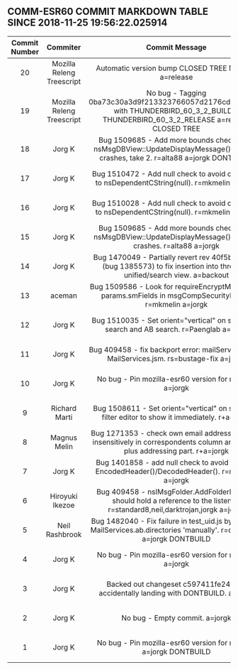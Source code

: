 ## COMM-ESR60 COMMIT MARKDOWN TABLE SINCE 2018-11-25 19:56:22.025914

| Commit Number | Commiter | Commit Message | Commit Url | Date | 
|:---:|:----:|:----------------------------------:|:------:|:----:| 
|20|Mozilla Releng Treescript |Automatic version bump CLOSED TREE NO BUG a=release|[URL](https://hg.mozilla.org/releases/comm-esr60/pushloghtml?changeset=fea596d791df)|2018-11-29 23:29:47
|19|Mozilla Releng Treescript |No bug - Tagging 0ba73c30a3d9f213323766057d2176cd253efdd3 with THUNDERBIRD_60_3_2_BUILD1, THUNDERBIRD_60_3_2_RELEASE a=release CLOSED TREE|[URL](https://hg.mozilla.org/releases/comm-esr60/pushloghtml?changeset=bd67cdfc2e40)|2018-11-29 23:29:46
|18|Jorg K |Bug 1509685 - Add more bounds checking in nsMsgDBView::UpdateDisplayMessage() to avoid crashes, take 2. r=alta88 a=jorgk DONTBUILD|[URL](https://hg.mozilla.org/releases/comm-esr60/pushloghtml?changeset=7a117f25d40e)|2018-11-28 20:48:00
|17|Jorg K |Bug 1510472 - Add null check to avoid crash due to nsDependentCString(null). r=mkmelin a=jorgk|[URL](https://hg.mozilla.org/releases/comm-esr60/pushloghtml?changeset=0ba73c30a3d9)|2018-11-28 09:14:26
|16|Jorg K |Bug 1510028 - Add null check to avoid crash due to nsDependentCString(null). r=mkmelin a=jorgk|[URL](https://hg.mozilla.org/releases/comm-esr60/pushloghtml?changeset=4f5ec4473e22)|2018-11-27 22:10:19
|15|Jorg K |Bug 1509685 - Add more bounds checking in nsMsgDBView::UpdateDisplayMessage() to avoid crashes. r=alta88 a=jorgk|[URL](https://hg.mozilla.org/releases/comm-esr60/pushloghtml?changeset=189364307b2e)|2018-11-27 20:11:03
|14|Jorg K |Bug 1470049 - Partially revert rev 40f5ba35583 (bug 1385573) to fix insertion into threaded unified/search view. a=backout|[URL](https://hg.mozilla.org/releases/comm-esr60/pushloghtml?changeset=9c373f4cbef7)|2018-11-28 09:06:46
|13|aceman |Bug 1509586 - Look for requireEncryptMessage in params.smFields in msgCompSecurityInfo.js. r=mkmelin a=jorgk|[URL](https://hg.mozilla.org/releases/comm-esr60/pushloghtml?changeset=cc3a5040f78d)|2018-11-25 10:55:00
|12|Jorg K |Bug 1510035 - Set orient="vertical" on splitter on search and AB search. r=Paenglab a=jorgk|[URL](https://hg.mozilla.org/releases/comm-esr60/pushloghtml?changeset=6f6c836a215c)|2018-11-26 22:47:22
|11|Jorg K |Bug 409458 - fix backport error: mailServices.js vs. MailServices.jsm. rs=bustage-fix a=jorgk|[URL](https://hg.mozilla.org/releases/comm-esr60/pushloghtml?changeset=ef701c1534bf)|2018-11-27 10:10:14
|10|Jorg K |No bug - Pin mozilla-esr60 version for release. a=jorgk|[URL](https://hg.mozilla.org/releases/comm-esr60/pushloghtml?changeset=607e71389128)|2018-08-15 21:36:04
|9|Richard Marti |Bug 1508611 - Set orient="vertical" on splitter in filter editor to show it immediately. r+a=jorgk|[URL](https://hg.mozilla.org/releases/comm-esr60/pushloghtml?changeset=f2bea6614d22)|2018-11-25 12:15:02
|8|Magnus Melin |Bug 1271353 - check own email addresses case-insensitively in correspondents column and ignore plus addressing part. r+a=jorgk|[URL](https://hg.mozilla.org/releases/comm-esr60/pushloghtml?changeset=949fc4394c9f)|2018-11-21 08:40:25
|7|Jorg K |Bug 1401858 - add null check to avoid crash in EncodedHeader()/DecodedHeader(). r=mkmelin a=jorgk|[URL](https://hg.mozilla.org/releases/comm-esr60/pushloghtml?changeset=879f355b920c)|2018-11-25 22:28:26
|6|Hiroyuki Ikezoe |Bug 409458 - nsIMsgFolder.AddFolderListener should hold a reference to the listener. r=standard8,neil,darktrojan,jorgk a=jorgk|[URL](https://hg.mozilla.org/releases/comm-esr60/pushloghtml?changeset=e3a599bf7d54)|2018-08-30 03:42:58
|5|Neil Rashbrook |Bug 1482040 - Fix failure in test_uid.js by iterating MailServices.ab.directories 'manually'. r=darktrojan a=jorgk DONTBUILD|[URL](https://hg.mozilla.org/releases/comm-esr60/pushloghtml?changeset=a6e340fe4c07)|2018-11-20 06:29:00
|4|Jorg K |No bug - Pin mozilla-esr60 version for release. a=jorgk|[URL](https://hg.mozilla.org/releases/comm-esr60/pushloghtml?changeset=afa9e6f5d698)|2018-08-15 21:36:04
|3|Jorg K |Backed out changeset c597411fe241 for accidentally landing with DONTBUILD. a=jorgk|[URL](https://hg.mozilla.org/releases/comm-esr60/pushloghtml?changeset=9a1216568537)|2018-11-20 12:47:36
|2|Jorg K |No bug - Empty commit. a=jorgk|[URL](https://hg.mozilla.org/releases/comm-esr60/pushloghtml?changeset=39a6b979d966)|2018-07-31 17:38:08
|1|Jorg K |No bug - Pin mozilla-esr60 version for release. a=jorgk DONTBUILD|[URL](https://hg.mozilla.org/releases/comm-esr60/pushloghtml?changeset=c597411fe241)|2018-08-15 21:36:04



